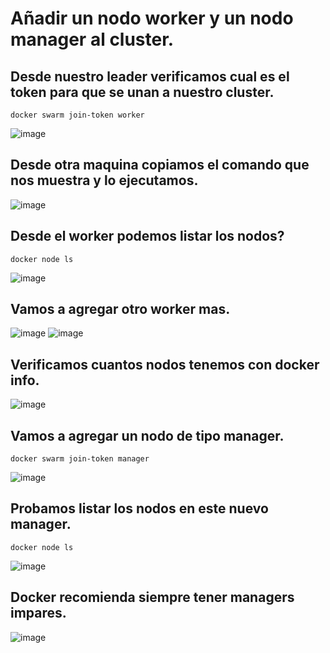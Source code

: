 # Añadir un nodo worker y un nodo manager al cluster.
## Desde nuestro leader verificamos cual es el token para que se unan a nuestro cluster.
```
docker swarm join-token worker
```
![image](https://github.com/julianzanetti/Docker-Udemy/assets/134458575/83a7a0cc-3be5-462d-bce9-12dc1229657c)

## Desde otra maquina copiamos el comando que nos muestra y lo ejecutamos.
![image](https://github.com/julianzanetti/Docker-Udemy/assets/134458575/707609be-6b7c-4aca-83c6-60dafac6898b)

## Desde el worker podemos listar los nodos?
```
docker node ls
```
![image](https://github.com/julianzanetti/Docker-Udemy/assets/134458575/4b6e5c56-2cdc-49ce-ba39-2ef789578b07)

## Vamos a agregar otro worker mas.
![image](https://github.com/julianzanetti/Docker-Udemy/assets/134458575/6c4b2dc8-7409-4573-af36-396d8b32d957)
![image](https://github.com/julianzanetti/Docker-Udemy/assets/134458575/17f4955d-a744-4cc7-aa3e-7c186691f523)

## Verificamos cuantos nodos tenemos con docker info.
![image](https://github.com/julianzanetti/Docker-Udemy/assets/134458575/110f4896-5e9a-4126-8d81-0dee5b245c82)

## Vamos a agregar un nodo de tipo manager.
```
docker swarm join-token manager
```
![image](https://github.com/julianzanetti/Docker-Udemy/assets/134458575/2762845e-6f8a-4388-8ae2-b16dc8051c1b)

## Probamos listar los nodos en este nuevo manager.
```
docker node ls
```
![image](https://github.com/julianzanetti/Docker-Udemy/assets/134458575/204319bd-5dea-4060-8d94-aadbaa3c7d88)

## Docker recomienda siempre tener managers impares.
![image](https://github.com/julianzanetti/Docker-Udemy/assets/134458575/284b85f8-4e8b-4291-aefc-d7b3b8041fb6)
